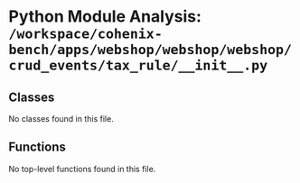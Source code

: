 # Python Module Analysis: `/workspace/cohenix-bench/apps/webshop/webshop/webshop/crud_events/tax_rule/__init__.py`

## Classes

No classes found in this file.


## Functions

No top-level functions found in this file.
